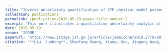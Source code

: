 ```yaml
---
title: "Inverse uncertainty quantification of CTF physical model parameters using Bayesian inference"
collection: publications
permalink: /publication/2019-05-19-paper-title-number-2
excerpt: 'This work illustrates a quantitative uncertainty analysis of CTF, one thermal-hydraulics sub-channel code for nuclear engineering applications.'
date: 2019-05-19
venue: 'ICONE'
paperurl: 'https://www.jstage.jst.go.jp/article/jsmeicone/2019.27/0/2019.27_1435/_article/-char/ja/'
citation: '**Liu, Junhong**, Shanfang Huang, Xiaoyu Guo, Jiageng Wang, and Kan Wang. "Inverse uncertainty quantification of CTF physical model parameters using Bayesian inference." In The Proceedings of the International Conference on Nuclear Engineering (ICONE) 2019.27, p. 1435. The Japan Society of Mechanical Engineers, 2019.'
---
```

